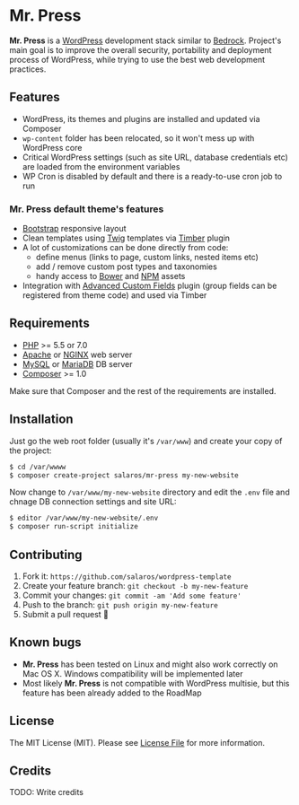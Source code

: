 # Mr. Press

**Mr. Press** is a [WordPress](https://wordpress.org/) development stack similar to [Bedrock](https://github.com/roots/bedrock).
Project's main goal is to improve the overall security, portability and deployment process of WordPress, while trying to use the best web development practices.

## Features

* WordPress, its themes and plugins are installed and updated via Composer
* `wp-content` folder has been relocated, so it won't mess up with WordPress core
* Critical WordPress settings (such as site URL, database credentials etc) are loaded from the environment variables
* WP Cron is disabled by default and there is a ready-to-use cron job to run

### Mr. Press default theme's features

* [Bootstrap](http://getbootstrap.com/) responsive layout
* Clean templates using [Twig](http://getbootstrap.com/) templates via [Timber](http://twig.sensiolabs.org/) plugin
* A lot of customizations can be done directly from code:
    * define menus (links to page, custom links, nested items etc)
    * add / remove custom post types and taxonomies
    * handy access to [Bower](http://bower.io/) and [NPM](https://www.npmjs.com/package/npm-assets) assets
* Integration with [Advanced Custom Fields](http://www.advancedcustomfields.com) plugin (group fields can be registered from theme code) and used via Timber

## Requirements

* [PHP](http://php.net/) >= 5.5 or 7.0
* [Apache](https://httpd.apache.org/) or [NGINX](http://nginx.org/en/) web server
* [MySQL](https://www.mysql.com/) or [MariaDB](https://mariadb.org/) DB server
* [Composer](https://getcomposer.org/) >= 1.0

Make sure that Composer and the rest of the requirements are installed.

## Installation

Just go the web root folder (usually it's `/var/www`) and create your copy of the project:

``` bash
$ cd /var/wwww
$ composer create-project salaros/mr-press my-new-website
```

Now change to `/var/www/my-new-website` directory and edit the `.env` file and chnage DB connection settings and site URL:

``` bash
$ editor /var/www/my-new-website/.env
$ composer run-script initialize
```

## Contributing

1. Fork it: `https://github.com/salaros/wordpress-template`
2. Create your feature branch: `git checkout -b my-new-feature`
3. Commit your changes: `git commit -am 'Add some feature'`
4. Push to the branch: `git push origin my-new-feature`
5. Submit a pull request :bear:

## Known bugs

* **Mr. Press** has been tested on Linux and might also work correctly on Mac OS X. Windows compatibility will be implemented later
* Most likely **Mr. Press** is not compatible with WordPress multisie, but this feature has been already added to the RoadMap

## License

The MIT License (MIT). Please see [License File](LICENSE.md) for more information.

## Credits

TODO: Write credits





